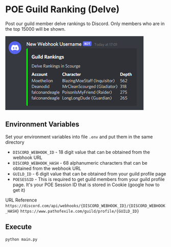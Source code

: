 # POE Guild Ranking (Delve)

Post our guild member delve rankings to Discord. Only members who are in the top 15000 will be shown.

![Sample Discord Message](/readme/ranking.png)

## Environment Variables

Set your environment variables into file `.env` and put them in the same directory

- `DISCORD_WEBHOOK_ID` - 18 digit value that can be obtained from the webhook URL
- `DISCORD_WEBHOOK_HASH` - 68 alphanumeric characters that can be obtained from the webhook URL
- `GUILD_ID` - 6 digit value that can be obtained from your guild profile page
- `POESESSID` - This is required to get guild members from your guild profile page. It's your POE Session ID that is stored in Cookie (google how to get it)

URL Reference
`https://discord.com/api/webhooks/{DISCORD_WEBHOOK_ID}/{DISCORD_WEBHOOK_HASH}`
`https://www.pathofexile.com/guild/profile/{GUILD_ID}`

## Execute

```
python main.py
```

